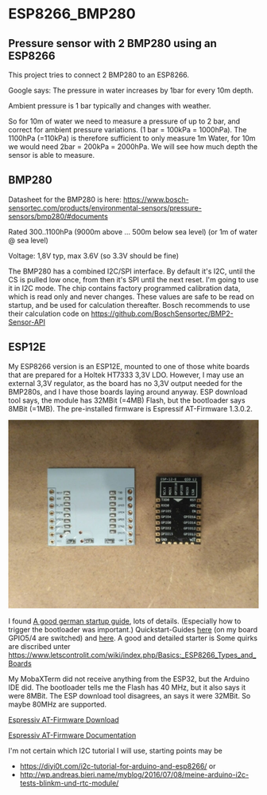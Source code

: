 # ESP8266_BMP280
## Pressure sensor with 2 BMP280 using an ESP8266

This project tries to connect 2 BMP280 to an ESP8266.

Google says: The pressure in water increases by 1bar for every 10m depth.

Ambient pressure is 1 bar typically and changes with weather.

So for 10m of water we need to measure a pressure of up to 2 bar, and correct for ambient pressure variations.
(1 bar = 100kPa = 1000hPa).
The 1100hPa (=110kPa) is therefore sufficient to only measure 1m Water, for 10m we would need 2bar = 200kPa = 2000hPa. We will see how much depth the sensor is able to measure. 

## BMP280

Datasheet for the BMP280 is here: https://www.bosch-sensortec.com/products/environmental-sensors/pressure-sensors/bmp280/#documents

Rated 300..1100hPa (9000m above ... 500m below sea level) (or 1m of water @ sea level)

Voltage: 1,8V typ, max 3.6V (so 3.3V should be fine)

The BMP280 has a combined I2C/SPI interface. By default it's I2C, until the CS is pulled low once, from then it's SPI until the next reset.
I'm going to use it in I2C mode.
The chip contains factory programmed calibration data, which is read only and never changes. These values are safe to be read on startup, and be used for calculation thereafter.
Bosch recommends to use their calculation code on https://github.com/BoschSensortec/BMP2-Sensor-API

## ESP12E

My ESP8266 version is an ESP12E, mounted to one of those white boards that are prepared for a Holtek HT7333 3,3V LDO.
However, I may use an external 3,3V regulator, as the board has no 3,3V output needed for the BMP280s, and I have those boards laying around anyway.
ESP download tool says, the module has 32MBit (=4MB) Flash, but the bootloader says 8MBit (=1MB).
The pre-installed firmware is Espressif AT-Firmware 1.3.0.2.

![ESP12E.jpg](docu/ESP12E.jpg)

I found [A good german startup guide](http://stefanfrings.de/esp8266/), lots of details. (Especially how to trigger the bootloader was important.)
Quickstart-Guides [here](https://www.instructables.com/Getting-Started-with-the-ESP8266-ESP-12/) (on my board GPIO5/4 are switched) and 
[here](https://bennthomsen.wordpress.com/iot/iot-things/esp8266-wifi-soc/esp8266-getting-started-with-arduino-ide/). 
A good and detailed starter is 
Some quirks are discribed unter https://www.letscontrolit.com/wiki/index.php/Basics:_ESP8266_Types_and_Boards 

My MobaXTerm did not receive anything from the ESP32, but the Arduino IDE did.
The bootloader tells me the Flash has 40 MHz, but it also says it were 8MBit.
The ESP download tool disagrees, an says it were 32MBit. So maybe 80MHz are supported.

[Espressiv AT-Firmware Download](https://docs.espressif.com/projects/esp-at/en/release-v2.2.0.0_esp8266/AT_Binary_Lists/ESP8266_AT_binaries.html)

[Espressiv AT-Firmware Documentation](https://docs.espressif.com/projects/esp-at/en/release-v2.2.0.0_esp8266/AT_Command_Set/index.html)

I'm not certain which I2C tutorial I will use, starting points may be
- https://diyi0t.com/i2c-tutorial-for-arduino-and-esp8266/ or
- http://wp.andreas.bieri.name/myblog/2016/07/08/meine-arduino-i2c-tests-blinkm-und-rtc-module/ 
